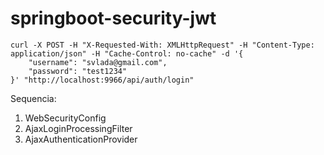 # springboot-security-jwt

```
curl -X POST -H "X-Requested-With: XMLHttpRequest" -H "Content-Type: application/json" -H "Cache-Control: no-cache" -d '{  
    "username": "svlada@gmail.com",
    "password": "test1234"
}' "http://localhost:9966/api/auth/login"
```

Sequencia:

1. WebSecurityConfig
2. AjaxLoginProcessingFilter
3. AjaxAuthenticationProvider
